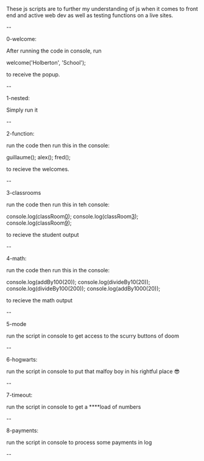 These js scripts are to further my understanding of js when it comes to front end and active web dev as well
as testing functions on a live sites.

--

0-welcome:

After running the code in console, run

welcome('Holberton', 'School');

to receive the popup.

--

1-nested:

Simply run it

--

2-function:

run the code then run this in the console:

guillaume();
alex();
fred();

to recieve the welcomes.

--

3-classrooms

run the code then run this in teh console:

console.log(classRoom[0]());
console.log(classRoom[3]());
console.log(classRoom[9]());

to recieve the student output

--

4-math:

run the code then run this in the console:

console.log(addBy100(20));
console.log(divideBy10(20));
console.log(divideBy100(200));
console.log(addBy1000(20));

to recieve the math output

--

5-mode

run the script in console to get access to the scurry buttons of doom

--

6-hogwarts:

run the script in console to put that malfoy boy in his rightful place :sunglasses:

--

7-timeout:

run the script in console to get a ****load of numbers 

--

8-payments:

run the script in console to process some payments in log

--

